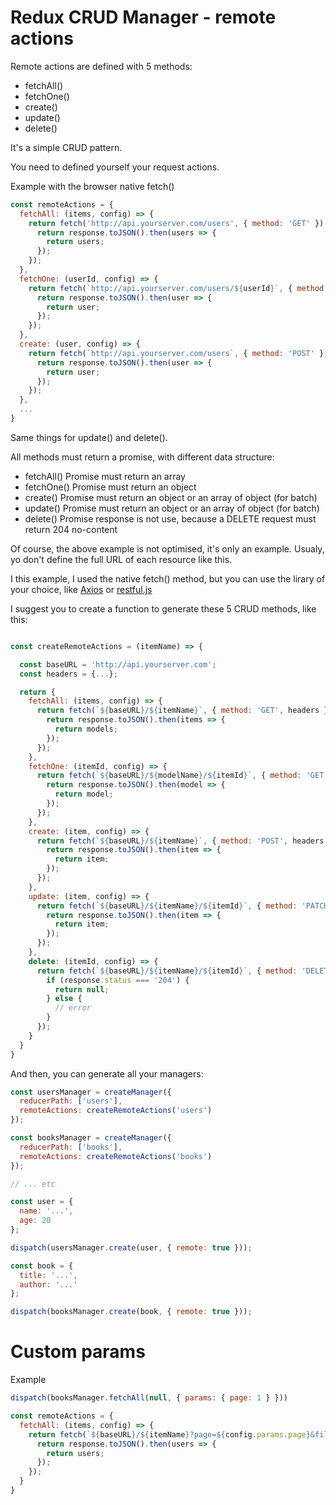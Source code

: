 Redux CRUD Manager - remote actions
===================

Remote actions are defined with 5 methods:

- fetchAll()
- fetchOne()
- create()
- update()
- delete()

It's a simple CRUD pattern.

You need to defined yourself your request actions.

Example with the browser native fetch()

```js
const remoteActions = {
  fetchAll: (items, config) => {
    return fetch('http://api.yourserver.com/users', { method: 'GET' }).then(response => {
      return response.toJSON().then(users => {
        return users;
      });
    });
  },
  fetchOne: (userId, config) => {
    return fetch(`http://api.yourserver.com/users/${userId}`, { method: 'GET' }).then(response => {
      return response.toJSON().then(user => {
        return user;
      });
    });
  },
  create: (user, config) => {
    return fetch(`http://api.yourserver.com/users`, { method: 'POST' }).then(response => {
      return response.toJSON().then(user => {
        return user;
      });
    });
  },
  ...
}
```

Same things for update() and delete().

All methods must return a promise, with different data structure:
- fetchAll() Promise must return an array
- fetchOne() Promise must return an object
- create() Promise must return an object or an array of object (for batch)
- update() Promise must return an object or an array of object (for batch)
- delete() Promise response is not use, because a DELETE request must return 204 no-content

Of course, the above example is not optimised, it's only an example.
Usualy, yo don't define the full URL of each resource like this.

I this example, I used the native fetch() method, but you can use the lirary of your choice, like [Axios](https://github.com/axios/axios) or [restful.js](https://github.com/marmelab/restful.js/tree/master)

I suggest you to create a function to generate these 5 CRUD methods, like this:

```js

const createRemoteActions = (itemName) => {

  const baseURL = 'http://api.yourserver.com';
  const headers = {...};

  return {
    fetchAll: (items, config) => {
      return fetch(`${baseURL}/${itemName}`, { method: 'GET', headers }).then(response => {
        return response.toJSON().then(items => {
          return models;
        });
      });
    },
    fetchOne: (itemId, config) => {
      return fetch(`${baseURL}/${modelName}/${itemId}`, { method: 'GET', headers }).then(response => {
        return response.toJSON().then(model => {
          return model;
        });
      });
    },
    create: (item, config) => {
      return fetch(`${baseURL}/${itemName}`, { method: 'POST', headers }).then(response => {
        return response.toJSON().then(item => {
          return item;
        });
      });
    },
    update: (item, config) => {
      return fetch(`${baseURL}/${itemName}/${itemId}`, { method: 'PATCH', headers }).then(response => {
        return response.toJSON().then(item => {
          return item;
        });
      });
    },
    delete: (itemId, config) => {
      return fetch(`${baseURL}/${itemName}/${itemId}`, { method: 'DELETE', headers }).then(response => {
        if (response.status === '204') {
          return null;
        } else {
          // error
        }
      });
    }
  }
}
```

And then, you can generate all your managers:

```js
const usersManager = createManager({
  reducerPath: ['users'],
  remoteActions: createRemoteActions('users')
});

const booksManager = createManager({
  reducerPath: ['books'],
  remoteActions: createRemoteActions('books')
});

// ... etc

const user = {
  name: '...',
  age: 20
};

dispatch(usersManager.create(user, { remote: true }));

const book = {
  title: '...',
  author: '...'
};

dispatch(booksManager.create(book, { remote: true }));

``` 

<a id="custom-params"></a>

# Custom params

Example

```js
dispatch(booksManager.fetchAll(null, { params: { page: 1 } }))
```

```js
const remoteActions = {
  fetchAll: (items, config) => {
    return fetch(`${baseURL}/${itemName}?page=${config.params.page}&filter=${config.params.filter}`, { method: 'GET' }).then(response => {
      return response.toJSON().then(users => {
        return users;
      });
    });
  }
}
```
